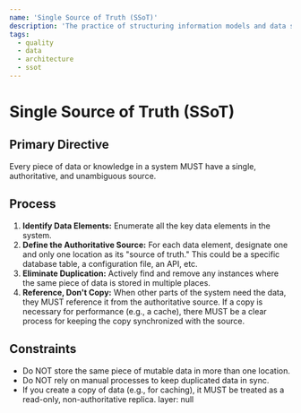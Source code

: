 ```yaml
---
name: 'Single Source of Truth (SSoT)'
description: 'The practice of structuring information models and data schemas so that every data element is stored exactly once. This prevents inconsistencies and improves data integrity.'
tags:
  - quality
  - data
  - architecture
  - ssot
---
```


# Single Source of Truth (SSoT)

## Primary Directive

Every piece of data or knowledge in a system MUST have a single, authoritative, and unambiguous source.

## Process

1.  **Identify Data Elements:** Enumerate all the key data elements in the system.
2.  **Define the Authoritative Source:** For each data element, designate one and only one location as its "source of truth." This could be a specific database table, a configuration file, an API, etc.
3.  **Eliminate Duplication:** Actively find and remove any instances where the same piece of data is stored in multiple places.
4.  **Reference, Don't Copy:** When other parts of the system need the data, they MUST reference it from the authoritative source. If a copy is necessary for performance (e.g., a cache), there MUST be a clear process for keeping the copy synchronized with the source.

## Constraints

- Do NOT store the same piece of mutable data in more than one location.
- Do NOT rely on manual processes to keep duplicated data in sync.
- If you create a copy of data (e.g., for caching), it MUST be treated as a read-only, non-authoritative replica.
layer: null
